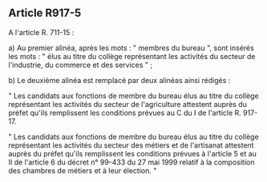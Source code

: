 Article R917-5
----
A l'article R. 711-15 :

a) Au premier alinéa, après les mots : " membres du bureau ", sont insérés les
mots : " élus au titre du collège représentant les activités du secteur de
l'industrie, du commerce et des services " ;

b) Le deuxième alinéa est remplacé par deux alinéas ainsi rédigés :

" Les candidats aux fonctions de membre du bureau élus au titre du collège
représentant les activités du secteur de l'agriculture attestent auprès du
préfet qu'ils remplissent les conditions prévues au C du I de l'article R.
917-17.

" Les candidats aux fonctions de membre du bureau élus au titre du collège
représentant les activités du secteur des métiers et de l'artisanat attestent
auprès du préfet qu'ils remplissent les conditions prévues à l'article 5 et au
II de l'article 6 du décret n° 99-433 du 27 mai 1999 relatif à la composition
des chambres de métiers et à leur élection. "
